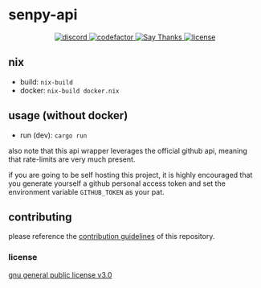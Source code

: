 <p align="center">
<h1>senpy-api</h1>
</p>

<p align="center">
<a href="https://discord.com/invite/yWKgRT6">
<img src="https://img.shields.io/discord/246524734718738442" alt="discord" />
</a>
<a href="https://www.codefactor.io/repository/github/senpy-club/api">
<img src="https://www.codefactor.io/repository/github/senpy-club/api/badge" alt="codefactor" />
</a>
<a href="https://saythanks.io/to/contact@fuwn.me">
<img src="https://img.shields.io/badge/Say%20Thanks-!-1EAEDB.svg" alt="Say Thanks" />
</a>
<a href="./license">
<img src="https://img.shields.io/github/license/senpy-club/api" alt="license" />
</a>
</p>

## nix
- build: `nix-build`
- docker: `nix-build docker.nix`

## usage (without docker)
- run (dev): `cargo run`

also note that this api wrapper leverages the official github api, meaning that rate-limits are
very much present.

if you are going to be self hosting this project, it is highly encouraged that
you generate yourself a github personal access token and set the environment variable `GITHUB_TOKEN`
as your pat.

## contributing
please reference the [contribution guidelines](./contributing.md) of this repository.

### license
[gnu general public license v3.0](https://github.com/senpy-club/api/blob/main/license)
